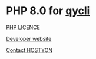 # PHP 8.0 for [qycli](https://qycli.org)

[PHP LICENCE](https://www.php.net/license/3_01.txt)

[Developer website](https://qycli.org)

[Contact HOSTYON](mailto:qycli@hostyon.com)

